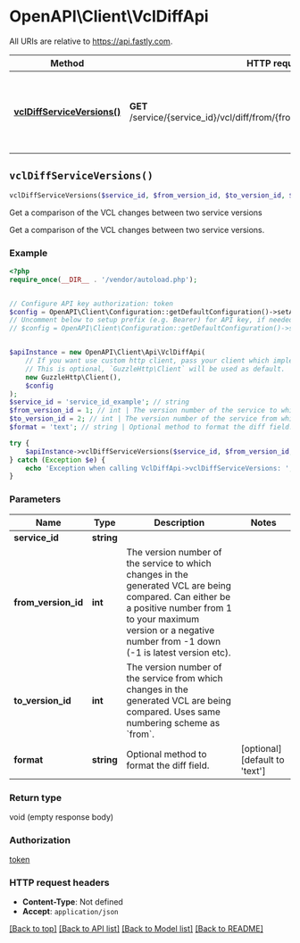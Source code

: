 # OpenAPI\Client\VclDiffApi

All URIs are relative to https://api.fastly.com.

Method | HTTP request | Description
------------- | ------------- | -------------
[**vclDiffServiceVersions()**](VclDiffApi.md#vclDiffServiceVersions) | **GET** /service/{service_id}/vcl/diff/from/{from_version_id}/to/{to_version_id} | Get a comparison of the VCL changes between two service versions


## `vclDiffServiceVersions()`

```php
vclDiffServiceVersions($service_id, $from_version_id, $to_version_id, $format)
```

Get a comparison of the VCL changes between two service versions

Get a comparison of the VCL changes between two service versions.

### Example

```php
<?php
require_once(__DIR__ . '/vendor/autoload.php');


// Configure API key authorization: token
$config = OpenAPI\Client\Configuration::getDefaultConfiguration()->setApiKey('Fastly-Key', 'YOUR_API_KEY');
// Uncomment below to setup prefix (e.g. Bearer) for API key, if needed
// $config = OpenAPI\Client\Configuration::getDefaultConfiguration()->setApiKeyPrefix('Fastly-Key', 'Bearer');


$apiInstance = new OpenAPI\Client\Api\VclDiffApi(
    // If you want use custom http client, pass your client which implements `GuzzleHttp\ClientInterface`.
    // This is optional, `GuzzleHttp\Client` will be used as default.
    new GuzzleHttp\Client(),
    $config
);
$service_id = 'service_id_example'; // string
$from_version_id = 1; // int | The version number of the service to which changes in the generated VCL are being compared. Can either be a positive number from 1 to your maximum version or a negative number from -1 down (-1 is latest version etc).
$to_version_id = 2; // int | The version number of the service from which changes in the generated VCL are being compared. Uses same numbering scheme as `from`.
$format = 'text'; // string | Optional method to format the diff field.

try {
    $apiInstance->vclDiffServiceVersions($service_id, $from_version_id, $to_version_id, $format);
} catch (Exception $e) {
    echo 'Exception when calling VclDiffApi->vclDiffServiceVersions: ', $e->getMessage(), PHP_EOL;
}
```

### Parameters

Name | Type | Description  | Notes
------------- | ------------- | ------------- | -------------
 **service_id** | **string**|  |
 **from_version_id** | **int**| The version number of the service to which changes in the generated VCL are being compared. Can either be a positive number from 1 to your maximum version or a negative number from -1 down (-1 is latest version etc). |
 **to_version_id** | **int**| The version number of the service from which changes in the generated VCL are being compared. Uses same numbering scheme as &#x60;from&#x60;. |
 **format** | **string**| Optional method to format the diff field. | [optional] [default to &#39;text&#39;]

### Return type

void (empty response body)

### Authorization

[token](../../README.md#token)

### HTTP request headers

- **Content-Type**: Not defined
- **Accept**: `application/json`

[[Back to top]](#) [[Back to API list]](../../README.md#endpoints)
[[Back to Model list]](../../README.md#models)
[[Back to README]](../../README.md)
